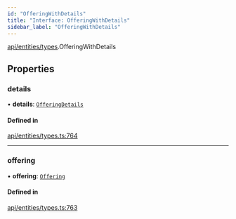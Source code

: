 ```yaml
---
id: "OfferingWithDetails"
title: "Interface: OfferingWithDetails"
sidebar_label: "OfferingWithDetails"
---
```


[api/entities/types](../../../../../modules/API/Entities/Types/Types.md).OfferingWithDetails

## Properties

### details

• **details**: [`OfferingDetails`](../../Offering/Types/OfferingDetails/OfferingDetails.md)

#### Defined in

[api/entities/types.ts:764](https://github.com/PolymeshAssociation/polymesh-sdk/blob/0dbd0ebd0/src/api/entities/types.ts#L764)

___

### offering

• **offering**: [`Offering`](../../../../../classes/API/Entities/Offering/Offering.md)

#### Defined in

[api/entities/types.ts:763](https://github.com/PolymeshAssociation/polymesh-sdk/blob/0dbd0ebd0/src/api/entities/types.ts#L763)
